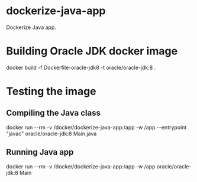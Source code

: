 # dockerize-java-app
Dockerize Java app.

# Building Oracle JDK docker image

docker build -f Dockerfile-oracle-jdk8 -t oracle/oracle-jdk:8 .

# Testing the image

## Compiling the Java class
docker run --rm -v /docker/dockerize-java-app:/app -w /app --entrypoint "javac" oracle/oracle-jdk:8 Main.java

## Running Java app
docker run --rm -v /docker/dockerize-java-app:/app -w /app oracle/oracle-jdk:8 Main
